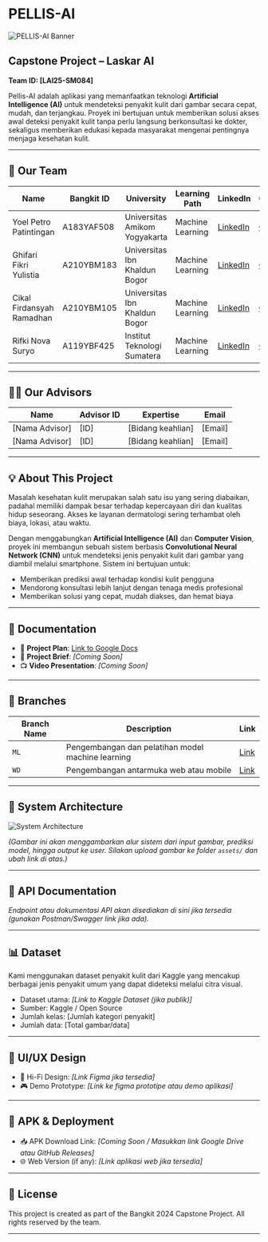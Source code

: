 # PELLIS-AI
![PELLIS-AI Banner]()

## Capstone Project – Laskar AI
**Team ID: [LAI25-SM084]**

Pellis-AI adalah aplikasi yang memanfaatkan teknologi **Artificial Intelligence (AI)** untuk mendeteksi penyakit kulit dari gambar secara cepat, mudah, dan terjangkau. Proyek ini bertujuan untuk memberikan solusi akses awal deteksi penyakit kulit tanpa perlu langsung berkonsultasi ke dokter, sekaligus memberikan edukasi kepada masyarakat mengenai pentingnya menjaga kesehatan kulit.

---

## 👥 Our Team

| Name | Bangkit ID | University | Learning Path | LinkedIn | GitHub |
|------|------------|------------|----------------|----------|--------|
| Yoel Petro Patintingan | A183YAF508 | Universitas Amikom Yogyakarta | Machine Learning | [LinkedIn](https://www.linkedin.com/in/yoel-petro-patintingan-8476b0213/) | [GitHub](https://github.com/Yoelptr) |
| Ghifari Fikri Yulistia | A210YBM183 | Universitas Ibn Khaldun Bogor | Machine Learning | [LinkedIn](https://www.linkedin.com/in/ghifari-fikri-yulistia-94275b19b/) | [GitHub](https://github.com/ItsNudle) |
| Cikal Firdansyah Ramadhan | A210YBM105 | Universitas Ibn Khaldun Bogor | Machine Learning | [LinkedIn](https://www.linkedin.com/in/cikalfirdansyah/) | [GitHub](https://github.com/ItsNudle) |
| Rifki Nova Suryo | A119YBF425 | Institut Teknologi Sumatera | Machine Learning | [LinkedIn](https://www.linkedin.com/in/rifkinovasuryo/) | [GitHub](https://github.com/RifkiNS) |

---

## 🧑‍🏫 Our Advisors

| Name | Advisor ID | Expertise | Email |
|------|------------|-----------|-------|
| [Nama Advisor] | [ID] | [Bidang keahlian] | [Email] |
| [Nama Advisor] | [ID] | [Bidang keahlian] | [Email] |



---

## 💡 About This Project

Masalah kesehatan kulit merupakan salah satu isu yang sering diabaikan, padahal memiliki dampak besar terhadap kepercayaan diri dan kualitas hidup seseorang. Akses ke layanan dermatologi sering terhambat oleh biaya, lokasi, atau waktu.

Dengan menggabungkan **Artificial Intelligence (AI)** dan **Computer Vision**, proyek ini membangun sebuah sistem berbasis **Convolutional Neural Network (CNN)** untuk mendeteksi jenis penyakit kulit dari gambar yang diambil melalui smartphone. Sistem ini bertujuan untuk:
- Memberikan prediksi awal terhadap kondisi kulit pengguna
- Mendorong konsultasi lebih lanjut dengan tenaga medis profesional
- Memberikan solusi yang cepat, mudah diakses, dan hemat biaya

---

## 📄 Documentation

- 📌 **Project Plan**: [Link to Google Docs](https://docs.google.com/document/d/1uxvKJwGif3s-7uvwnBZCVU2pLp0geZsDg4ceB0_mTHk/edit?usp=sharing)
- 📃 **Project Brief**: _[Coming Soon]_
- 📺 **Video Presentation**: _[Coming Soon]_

---

## 📂 Branches

| Branch Name | Description | Link |
|-------------|-------------|------|
| `ML` | Pengembangan dan pelatihan model machine learning | [Link](https://github.com/cikalfirdansyah/PELLIS-AI/tree/ML) |
| `WD` | Pengembangan antarmuka web atau mobile | [Link](https://github.com/cikalfirdansyah/PELLIS-AI/tree/WD) |

---

## 🧠 System Architecture

![System Architecture](https://github.com/cikalfirdansyah/PELLIS-AI/blob/main/assets/system_architecture.png)

_(Gambar ini akan menggambarkan alur sistem dari input gambar, prediksi model, hingga output ke user. Silakan upload gambar ke folder `assets/` dan ubah link di atas.)_

---

## 🔌 API Documentation

_Endpoint atau dokumentasi API akan disediakan di sini jika tersedia (gunakan Postman/Swagger link jika ada)._

---

## 📊 Dataset

Kami menggunakan dataset penyakit kulit dari Kaggle yang mencakup berbagai jenis penyakit umum yang dapat dideteksi melalui citra visual.

- Dataset utama: _[Link to Kaggle Dataset (jika publik)]_
- Sumber: Kaggle / Open Source
- Jumlah kelas: [Jumlah kategori penyakit]
- Jumlah data: [Total gambar/data]

---

## 🎨 UI/UX Design

- 🎨 Hi-Fi Design: _[Link Figma jika tersedia]_
- 🎮 Demo Prototype: _[Link ke figma prototipe atau demo aplikasi]_

---

## 📱 APK & Deployment

- 📥 APK Download Link: _[Coming Soon / Masukkan link Google Drive atau GitHub Releases]_
- 🌐 Web Version (if any): _[Link aplikasi web jika tersedia]_

---

## 📌 License

This project is created as part of the Bangkit 2024 Capstone Project. All rights reserved by the team.

---